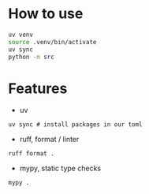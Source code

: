 # How to use

```bash
uv venv
source .venv/bin/activate
uv sync 
python -m src
```

# Features

- uv
```
uv sync # install packages in our toml
```
- ruff, format / linter
```
ruff format .
```
- mypy, static type checks
```bash
mypy . 
```
